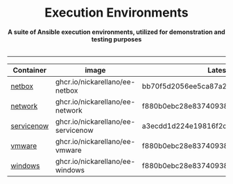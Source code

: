 <div align="center">
    <h1>Execution Environments</h1>
    <strong>
    A suite of Ansible execution environments, utilized for demonstration and testing purposes
    </strong><br><br>
</div>
<hr>
<div align="center">

Container | image | Latest Tags
---|---|---
[netbox]( https://ghcr.io/nickarellano/ee-netbox ) | ghcr.io/nickarellano/ee-netbox | bb70f5d2056ee5ca87a28debb98afe4029c6349c
[network]( https://ghcr.io/nickarellano/ee-network ) | ghcr.io/nickarellano/ee-network | f880b0ebc28e83740938bcafea6a24a00c94bc76
[servicenow]( https://ghcr.io/nickarellano/ee-servicenow ) | ghcr.io/nickarellano/ee-servicenow | a3ecdd1d224e19816f2d02bfc54ab5332d6d51d2
[vmware]( https://ghcr.io/nickarellano/ee-vmware ) | ghcr.io/nickarellano/ee-vmware | f880b0ebc28e83740938bcafea6a24a00c94bc76
[windows]( https://ghcr.io/nickarellano/ee-windows ) | ghcr.io/nickarellano/ee-windows | f880b0ebc28e83740938bcafea6a24a00c94bc76

</div>